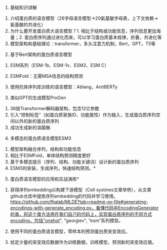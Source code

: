 1.	基础知识讲解
1)	介绍蛋白质的语言模型（26字母语言模型->20氨基酸字母表，上下文依赖->氨基酸的共进化）
2)	为什么要开发蛋白质大语言模型？1. 相比于结构或功能信息，序列信息更加海量；2. 蛋白质序列通过进化而来，可以学习蛋白质基本规律，折叠，共进化等
3)	模型架构和基础理论：transformer，多头注意力机制，Bert，GPT，T5等
2.	基于Bert架构的蛋白质语言模型
1)	ESM系列（ESM-1b、ESM-1v、ESM2、ESM C）
 
2)	ESMFold：无需MSA信息的结构预测
3)	使用抗体序列库训练的语言模型：Ablang，AntiBERTy
3.	类似GPT的生成模型ProGen
1)	36层Transformer解码器架构，包含12亿参数
2)	引入“控制标签”（如蛋白质家族ID、功能属性）作为输入，生成蛋白质序列空间以外的新的蛋白质序列
3)	成功生成新的溶菌酶
4.	多模态的蛋白质语言模型ESM3
1)	模型架构融合序列，结构和功能信息
2)	相比于ESMFold，单体结构预测精度更好
3)	基于多模态提示（序列、结构、功能关键词）设计新的蛋白质序列
4)	ESM3的安装，生成序列，快速结构预测。*
 
5.	蛋白质语言模型的应用和实战演练*
1)	获得序列embedding以构建下游模型（Cell systmes文章举例），从文章github仓库中提炼序列embedding的代码并学习使用。https://github.com/fhalab/MLDE?tab=readme-ov-file#generating-encodings-with-generate_encoding.py，看懂代码中EncodingGenerator的类，将这个类方法用在我们自己的代码上，实现蛋白质序列的不同方式encoding，包括"onehot", "georgiev", “esm”系列模型。
 
2)	使用不同的蛋白质语言模型，零样本的预测蛋白质突变效应。
 
3)	给定少量的突变效应数据作为训练数据，训练模型，预测新的突变效应值。
